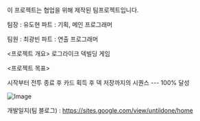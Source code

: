 이 프로젝트는 협업을 위해 제작된 팀프로젝트입니다.

팀장 : 유도현
파트 : 기획, 메인 프로그래머

팀원 : 최광빈
파트 : 연출 프로그래머

<프로젝트 개요>
로그라이크 덱빌딩 게임

<프로젝트 목표>

시작부터 전투 종료 후 카드 획득 후 덱 저장까지의 시퀀스 --- 100% 달성

![Image](https://github.com/user-attachments/assets/6a6dc12c-50de-475a-9a8a-a917e402003b)

개발일지(팀 블로그) : https://sites.google.com/view/untildone/home

